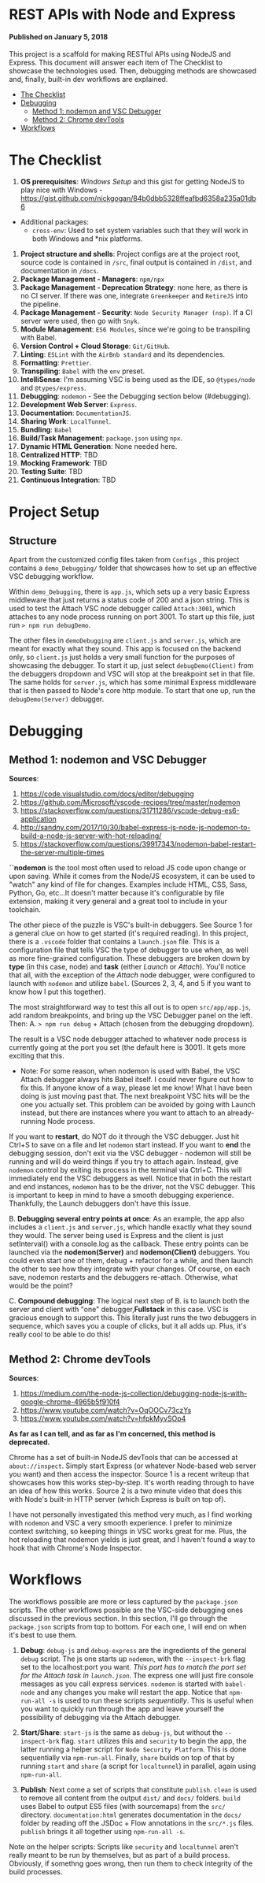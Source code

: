 # REST APIs with Node and Express

#### Published on January 5, 2018

This project is a scaffold for making RESTful APIs using NodeJS and Express. This document will answer each item of The Checklist to showcase the technologies used. Then, debugging methods are showcased and, finally, built-in dev workflows are explained.

* [The Checklist](#the-checklist)
* [Debugging](#debugging)
  * [Method 1: nodemon and VSC Debugger](#method-1-nodemon-and-vsc-debugger)
  * [Method 2: Chrome devTools](#method-2-chrome-devtools)
* [Workflows](#workflows)

# The Checklist

1. **OS prerequisites**: _Windows Setup_ and this gist for getting NodeJS to play nice with Windows - https://gist.github.com/nickgogan/84b0dbb5328ffeafbd6358a235a01db6

* Additional packages:
  * `cross-env`: Used to set system variables such that they will work in both Windows and \*nix platforms.

1. **Project structure and shells**: Project configs are at the project root, source code is contained in `/src`, final output is contained in `/dist`, and documentation in `/docs`.
1. **Package Management - Managers**: `npm/npx`
1. **Package Management - Deprecation Strategy**: none here, as there is no CI server. If there was one, integrate `Greenkeeper` and `RetireJS` into the pipeline.
1. **Package Management - Security**: `Node Security Manager (nsp)`. If a CI server were used, then go with `Snyk`.
1. **Module Management**: `ES6 Modules`, since we're going to be transpiling with Babel.
1. **Version Control + Cloud Storage**: `Git/GitHub`.
1. **Linting**: `ESLint` with the `AirBnb standard` and its dependencies.
1. **Formatting**: `Prettier`.
1. **Transpiling**: `Babel` with the `env` preset.
1. **IntelliSense**: I'm assuming VSC is being used as the IDE, so `@types/node` and `@types/express`.
1. **Debugging**: `nodemon` - See the Debugging section below (#debugging).
1. **Development Web Server**: `Express`.
1. **Documentation**: `DocumentationJS`.
1. **Sharing Work**: `LocalTunnel`.
1. **Bundling**: `Babel`
1. **Build/Task Management**: `package.json` using `npx`.
1. **Dynamic HTML Generation**: None needed here.
1. **Centralized HTTP**: TBD
1. **Mocking Framework**: TBD
1. **Testing Suite**: TBD
1. **Continuous Integration**: TBD

# Project Setup

## Structure

Apart from the customized config files taken from `Configs` , this project contains a `demo_Debugging/` folder that showcases how to set up an effective VSC debugging workflow.

Within `demo_Debugging`, there is `app.js`, which sets up a very basic Express middleware that just returns a status code of 200 and a json string. This is used to test the Attach VSC node debugger called `Attach:3001`, which attaches to any node process running on port 3001. To start up this file, just run `> npm run debugDemo`.

The other files in `demoDebugging` are `client.js` and `server.js`, which are meant for exactly what they sound. This app is focused on the backend only, so `client.js` just holds a very small function for the purposes of showcasing the debugger. To start it up, just select `debugDemo(Client)` from the debuggers dropdown and VSC will stop at the breakpoint set in that file. The same holds for `server.js`, which has some minimal Express middleware that is then passed to Node's core http module. To start that one up, run the `debugDemo(Server)` debugger.

# Debugging

## Method 1: nodemon and VSC Debugger

**Sources**:

1. https://code.visualstudio.com/docs/editor/debugging
1. https://github.com/Microsoft/vscode-recipes/tree/master/nodemon
1. https://stackoverflow.com/questions/31711286/vscode-debug-es6-application
1. http://sandny.com/2017/10/30/babel-express-js-node-js-nodemon-to-build-a-node-js-server-with-hot-reloading/
1. https://stackoverflow.com/questions/39917343/nodemon-babel-restart-the-server-multiple-times

**``nodemon** is the tool most often used to reload JS code upon change or upon saving. While it comes from the Node/JS ecosystem, it can be used to "watch" any kind of file for changes. Examples include HTML, CSS, Sass, Python, Go, etc...It doesn't matter because it's configurable by file extension, making it very general and a great tool to include in your toolchain.

The other piece of the puzzle is VSC's built-in debuggers. See Source 1 for a general clue on how to get started (it's required reading). In this project, there is a `.vscode` folder that contains a `launch.json` file. This is a configuration file that tells VSC the type of debugger to use when, as well as more fine-grained configuration. These debuggers are broken down by **type** (in this case, node) and **task** (either _Launch_ or _Attach_). You'll notice that all, with the exception of the _Attach_ node debugger, were configured to launch with `nodemon` and utilize `babel`. (Sources 2, 3, 4, and 5 if you want to know how I put this together).

The most straightforward way to test this all out is to open `src/app/app.js`, add random breakpoints, and bring up the VSC Debugger panel on the left. Then:
A. `> npm run debug` + Attach (chosen from the debugging dropdown).

The result is a VSC node debugger attached to whatever node process is currently going at the port you set (the default here is 3001). It gets more exciting that this.

* Note: For some reason, when nodemon is used with Babel, the VSC Attach debugger always hits Babel itself. I could never figure out how to fix this. If anyone know of a way, please let me know! What I have been doing is just moving past that. The next breakpoint VSC hits will be the one you actually set. This problem can be avoided by going with Launch instead, but there are instances where you want to attach to an already-running Node process.

If you want to **restart**, do NOT do it through the VSC debugger. Just hit Ctrl+S to save on a file and let `nodemon` start instead. If you want to **end** the debugging session, don't exit via the VSC debugger - nodemon will still be running and will do weird things if you try to attach again. Instead, give `nodemon` control by exiting its process in the terminal via Ctrl+C. This will immediately end the VSC debuggers as well. Notice that in both the restart and end instances, `nodemon` has to be the driver, not the VSC debugger. This is important to keep in mind to have a smooth debugging experience. Thankfully, the Launch debuggers don't have this issue.

B. **Debugging several entry points at once**: As an example, the app also includes a `client.js` and `server.js`, which handle exactly what they sound they would. The server being used is Express and the client is just setInterval() with a console.log as the callback. These entry points can be launched via the **nodemon(Server)** and **nodemon(Client)** debuggers. You could even start one of them, debug + refactor for a while, and then launch the other to see how they integrate with your changes. Of course, on each save, nodemon restarts and the debuggers re-attach. Otherwise, what would be the point?

C. **Compound debugging**: The logical next step of B. is to launch both the server and client with "one" debugger,**Fullstack** in this case. VSC is gracious enough to support this. This literally just runs the two debuggers in sequence, which saves you a couple of clicks, but it all adds up. Plus, it's really cool to be able to do this!

## Method 2: Chrome devTools

**Sources**:

1. https://medium.com/the-node-js-collection/debugging-node-js-with-google-chrome-4965b5f910f4
1. https://www.youtube.com/watch?v=OqOOCv73czYs
1. https://www.youtube.com/watch?v=hfpkMyvSOp4

**As far as I can tell, and as far as I'm concerned, this method is deprecated.**

Chrome has a set of built-in NodeJS devTools that can be accessed at `about://inspect`. Simply start Express (or whatever Node-based web server you want) and then access the inspector. Source 1 is a recent writeup that showcases how this works step-by-step. It's worth reading through to have an idea of how this works. Source 2 is a two minute video that does this with Node's built-in HTTP server (which Express is built on top of).

I have not personally investigated this method very much, as I find working with `nodemon` and VSC a very smooth experience. I prefer to minimize context switching, so keeping things in VSC works great for me. Plus, the hot reloading that nodemon yields is just great, and I haven't found a way to hook that with Chrome's Node Inspector.

# Workflows

The workflows possible are more or less captured by the `package.json` scripts. The other workflows possible are the VSC-side debugging ones discussed in the previous section. In this section, I'll go through the `package.json` scripts from top to bottom. For each one, I will end on when it's best to use them.

1. **Debug**: `debug-js` and `debug-express` are the ingredients of the general `debug` script. The js one starts up `nodemon`, with the `--inspect-brk` flag set to the localhost:port you want. _This port has to match the port set for the Attach task in `launch.json`_. The express one will just fire console messages as you call express services. `nodemon` is started with `babel-node` and any changes you make will restart the app. Notice that `npm-run-all -s` is used to run these scripts _sequentially_. This is useful when you want to quickly run through the app and leave yourself the possibility of debugging via the Attach debugger.

2. **Start/Share**: `start-js` is the same as `debug-js`, but without the `--inspect-brk` flag. `start` utilizes this and `security` to begin the app, the latter running a helper script for `Node Security Platform`. This is done sequentially via `npm-run-all`. Finally, `share` builds on top of that by running `start` and `share` (a script for `localtunnel`) in parallel, again using `npm-run-all`.

3. **Publish**: Next come a set of scripts that constitute `publish`. `clean` is used to remove all content from the output `dist/` and `docs/` folders. `build` uses Babel to output ES5 files (with sourcemaps) from the `src/` directory. `documentation:html` generates documentation in the `docs/` folder by reading off the JSDoc + Flow annotations in the `src/*.js` files. `publish` brings it all together using `npm-run-all -s`.

Note on the helper scripts: Scripts like `security` and `localtunnel` aren't really meant to be run by themselves, but as part of a build process. Obviously, if somethng goes wrong, then run them to check integrity of the build processes.
